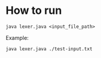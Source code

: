 # How to run

```
java lexer.java <input_file_path>
```

Example:

```
java lexer.java ./test-input.txt
```
